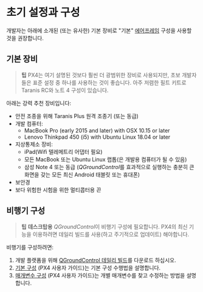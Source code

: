 # 초기 설정과 구성

개발자는 아래에 소개된 (또는 유사한) 기본 장비로 "기본" [에어프레임](../airframes/airframe_reference.md) 구성을 사용할 것을 권장합니다.

## 기본 장비

> **팁** PX4는 여기 설명된 것보다 훨씬 더 광범위한 장비로 사용되지만, 초보 개발자들은 표준 설정 중 하나를 사용하는 것이 좋습니다. 아주 저렴한 필트 키트로 Taranis RC와 노트 4 구성이 있습니다.

아래는 강력 추천 장비입니다:

* 안전 조종을 위해 Taranis Plus 원격 조종기 (또는 동급)
* 개발 컴퓨터: 
  * MacBook Pro (early 2015 and later) with OSX 10.15 or later 
  * Lenovo Thinkpad 450 (i5) with Ubuntu Linux 18.04 or later 
* 지상통제소 장비: 
  * iPad(Wifi 텔레메트리 어댑터 필요)
  * 모든 MacBook 또는 Ubuntu Linux 랩톱(은 개발용 컴퓨터가 될 수 있음)
  * 삼성 Note 4 또는 동급 (*QGroundControl*를 효과적으로 실행하는 충분히 큰 화면을 갖는 모든 최신 Android 태블릿 또는 휴대폰)
* 보안경
* 보다 위험한 시험을 위한 멀티콥터용 끈

## 비행기 구성

> **팁** **데스크탑용** *QGroundControl*이 비행기 구성에 필요합니다. PX4의 최신 기능을 이용하려면 데일리 빌드를 사용(하고 주기적으로 업데이트) 해야합니다.

비행기를 구성하려면:

1. 개발 플랫폼을 위해 [QGroundControl 데일리 빌드](https://docs.qgroundcontrol.com/en/releases/daily_builds.html)를 다운로드 하십시오.
2. [기본 구성](https://docs.px4.io/en/config/) (PX4 사용자 가이드)는 기본 구성 수행법을 설명합니다. 
3. [매개변수 구성](https://docs.px4.io/en/advanced_config/parameters.html) (PX4 사용자 가이드)는 개별 매개변수를 찾고 수정하는 방법을 설명합니다.